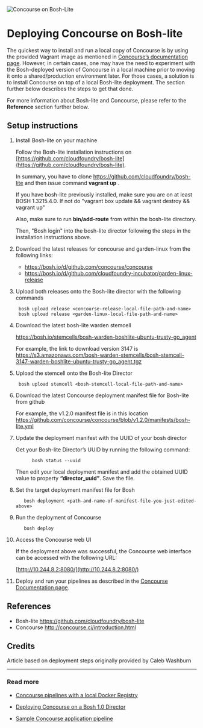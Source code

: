 ![Concourse on Bosh-Lite](https://raw.githubusercontent.com/lsilvapvt/concourse-pipeline-samples/master/common/images/concourse-and-bosh-lite.jpg)

# Deploying Concourse on Bosh-lite

The quickest way to install and run a local copy of Concourse is by using the provided Vagrant image as mentioned in [Concourse’s documentation page](http://concourse.ci/vagrant.html). However, in certain cases, one may have the need to experiment with the Bosh-deployed version of Concourse in a local machine prior to moving it onto a shared/production environment later. For those cases, a solution is to install Concourse on top of a local Bosh-lite deployment. The section further below describes the steps to get that done.

For more information about Bosh-lite and Concourse, please refer to the **Reference** section further below.

## Setup instructions

1. Install Bosh-lite on your machine

    Follow the Bosh-lite installation instructions on [https://github.com/cloudfoundry/bosh-lite](https://github.com/cloudfoundry/bosh-lite).

    In summary, you have to clone https://github.com/cloudfoundry/bosh-lite  and then issue command __vagrant up__ .

    If you have bosh-lite previously installed, make sure you are on at least BOSH 1.3215.4.0. If not do "vagrant box update && vagrant destroy && vagrant up"

    Also, make sure to run  **bin/add-route** from within the bosh-lite directory.

    Then, "Bosh login" into the bosh-lite director following the steps in the installation instructions above.

2. Download the latest releases for concourse and garden-linux from the following links:

    - https://bosh.io/d/github.com/concourse/concourse
    - https://bosh.io/d/github.com/cloudfoundry-incubator/garden-linux-release

3. Upload both releases onto the Bosh-lite director with the following commands

        bosh upload release <concourse-release-local-file-path-and-name>
        bosh upload release <garden-linux-local-file-path-and-name>

4. Download the latest bosh-lite warden stemcell

    https://bosh.io/stemcells/bosh-warden-boshlite-ubuntu-trusty-go_agent

    For example, the link to download version 3147 is https://s3.amazonaws.com/bosh-warden-stemcells/bosh-stemcell-3147-warden-boshlite-ubuntu-trusty-go_agent.tgz

5. Upload the stemcell onto the Bosh-lite Director

        bosh upload stemcell <bosh-stemcell-local-file-path-and-name>

6. Download the latest Concourse deployment manifest file for Bosh-lite from github

     For example, the v1.2.0 manifest file is in this location
     https://github.com/concourse/concourse/blob/v1.2.0/manifests/bosh-lite.yml

7. Update the deployment manifest with the UUID of your bosh director

   Get your Bosh-lite Director’s UUID by running the following command:

             bosh status --uuid

   Then edit your local deployment manifest and add the obtained UUID value to property **“director_uuid”**. Save the file.

8. Set the target deployment manifest file for Bosh

          bosh deployment <path-and-name-of-manifest-file-you-just-edited-above>

9. Run the deployment of Concourse

          bosh deploy

10. Access the Concourse web UI

    If the deployment above was successful, the Concourse web interface can be accessed with the following URL:

       [http://10.244.8.2:8080/](http://10.244.8.2:8080/)

11. Deploy and run your pipelines as described in the [Concourse Documentation page](http://concourse.ci/fly-cli.html).


## References
- Bosh-lite https://github.com/cloudfoundry/bosh-lite
- Concourse http://concourse.ci/introduction.html

## Credits
Article based on deployment steps originally provided by Caleb Washburn

---

### Read more

- [Concourse pipelines with a local Docker Registry](https://github.com/lsilvapvt/concourse-pipeline-samples/tree/master/private-docker-registry)

- [Deploying Concourse on a Bosh 1.0 Director](https://github.com/lsilvapvt/concourse-pipeline-samples/tree/master/concourse-on-bosh-1.0)

- [Sample Concourse application pipeline](https://github.com/lsilvapvt/sample-app-pipeline)
